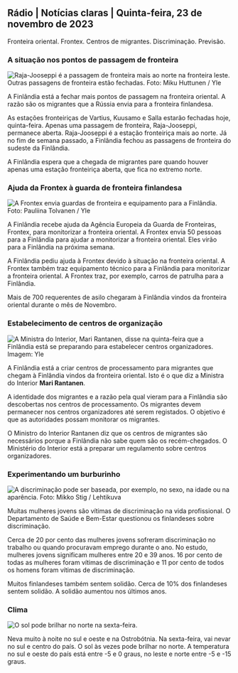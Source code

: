 ## Rádio \| Notícias claras \| Quinta-feira, 23 de novembro de 2023

Fronteira oriental. Frontex. Centros de migrantes. Discriminação. Previsão.

### A situação nos pontos de passagem de fronteira

![Raja-Jooseppi é a passagem de fronteira mais ao norte na fronteira leste. Outras passagens de fronteira estão fechadas. Foto: Miku Huttunen / Yle](https://images.cdn.yle.fi/image/upload/c_crop,h_3216,w_5712,x_0,y_421/ar_1.7777777777777777,c_fill,g_faces,h_675,w_1200/dpr_1.0/q_auto:eco/f_auto/fl_lossy/v1700751077/39-1205645655f665a86285)

A Finlândia está a fechar mais pontos de passagem na fronteira oriental. A razão são os migrantes que a Rússia envia para a fronteira finlandesa.

As estações fronteiriças de Vartius, Kuusamo e Salla estarão fechadas hoje, quinta-feira. Apenas uma passagem de fronteira, Raja-Jooseppi, permanece aberta. Raja-Jooseppi é a estação fronteiriça mais ao norte. Já no fim de semana passado, a Finlândia fechou as passagens de fronteira do sudeste da Finlândia.

A Finlândia espera que a chegada de migrantes pare quando houver apenas uma estação fronteiriça aberta, que fica no extremo norte.

### Ajuda da Frontex à guarda de fronteira finlandesa

![A Frontex envia guardas de fronteira e equipamento para a Finlândia. Foto: Pauliina Tolvanen / Yle](https://images.cdn.yle.fi/image/upload/c_crop,h_1080,w_1919,x_0,y_0/ar_1.7777777777777777,c_fill,g_faces,h_675,w_1200/dpr_1.0/q_auto:eco/f_auto/fl_lossy/v1663055873/39-100697563203716d9ecd)

A Finlândia recebe ajuda da Agência Europeia da Guarda de Fronteiras, Frontex, para monitorizar a fronteira oriental. A Frontex envia 50 pessoas para a Finlândia para ajudar a monitorizar a fronteira oriental. Eles virão para a Finlândia na próxima semana.

A Finlândia pediu ajuda à Frontex devido à situação na fronteira oriental. A Frontex também traz equipamento técnico para a Finlândia para monitorizar a fronteira oriental. A Frontex traz, por exemplo, carros de patrulha para a Finlândia.

Mais de 700 requerentes de asilo chegaram à Finlândia vindos da fronteira oriental durante o mês de Novembro.

### Estabelecimento de centros de organização

![A Ministra do Interior, Mari Rantanen, disse na quinta-feira que a Finlândia está se preparando para estabelecer centros organizadores. Imagem: Yle](https://images.cdn.yle.fi/image/upload/c_crop,h_1080,w_1919,x_0,y_0/ar_1.777777777777777,c_fill,g_faces,h_675,w_1200/dpr_1.0/q_auto:eco/f_auto/fl_lossy/v1700721586/39-1205201655eed1e81849)

A Finlândia está a criar centros de processamento para migrantes que chegam à Finlândia vindos da fronteira oriental. Isto é o que diz a Ministra do Interior **Mari Rantanen**.

A identidade dos migrantes e a razão pela qual vieram para a Finlândia são descobertas nos centros de processamento. Os migrantes devem permanecer nos centros organizadores até serem registados. O objetivo é que as autoridades possam monitorar os migrantes.

O Ministro do Interior Rantanen diz que os centros de migrantes são necessários porque a Finlândia não sabe quem são os recém-chegados. O Ministério do Interior está a preparar um regulamento sobre centros organizadores.

### Experimentando um burburinho

![A discriminação pode ser baseada, por exemplo, no sexo, na idade ou na aparência. Foto: Mikko Stig / Lehtikuva](https://images.cdn.yle.fi/image/upload/c_crop,h_2394,w_4256,x_0,y_110/ar_1.7777777777777777,c_fill,g_faces,h_675,w_1200/dpr_1.0/q_auto:eco/f_auto/fl_lossy/v1700718446/39-1205193655ee719688c7)

Muitas mulheres jovens são vítimas de discriminação na vida profissional. O Departamento de Saúde e Bem-Estar questionou os finlandeses sobre discriminação.

Cerca de 20 por cento das mulheres jovens sofreram discriminação no trabalho ou quando procuravam emprego durante o ano. No estudo, mulheres jovens significam mulheres entre 20 e 39 anos. 16 por cento de todas as mulheres foram vítimas de discriminação e 11 por cento de todos os homens foram vítimas de discriminação.

Muitos finlandeses também sentem solidão. Cerca de 10% dos finlandeses sentem solidão. A solidão aumentou nos últimos anos.

### Clima

![O sol pode brilhar no norte na sexta-feira.](https://images.cdn.yle.fi/image/upload/c_crop,h_1080,w_1919,x_0,y_0/ar_1.7777777777777777,c_fill,g_faces,h_675,w_1200/dpr_1.0/q_auto:eco/f_auto/fl_lossy/v1700752778/39-1205671655f6d69ed984)

Neva muito à noite no sul e oeste e na Ostrobótnia. Na sexta-feira, vai nevar no sul e centro do país. O sol às vezes pode brilhar no norte. A temperatura no sul e oeste do país está entre -5 e 0 graus, no leste e norte entre -5 e -15 graus.
